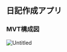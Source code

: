 ## 日記作成アプリ
### MVT構成図
![Untitled](https://github.com/rabbit0624/private_diary/assets/98077712/8e427198-51e2-4ce3-9bbd-70167617092c)

